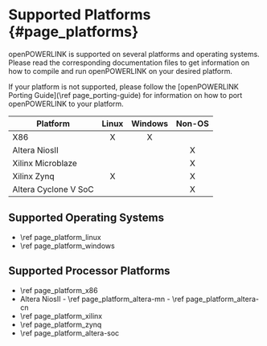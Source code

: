 Supported Platforms {#page_platforms}
===================

openPOWERLINK is supported on several platforms and operating systems. Please
read the corresponding documentation files to get information on how to compile
and run openPOWERLINK on your desired platform.

If your platform is not supported, please follow the
[openPOWERLINK Porting Guide](\ref page_porting-guide) for information on how
to port openPOWERLINK to your platform.

| Platform             | Linux         | Windows  | Non-OS  |
| -------------------- |:-------------:|:--------:|:-------:|
| X86                  | X             | X        |         |
| Altera NiosII        |               |          | X       |
| Xilinx Microblaze    |               |          | X       |
| Xilinx Zynq          | X             |          | X       |
| Altera Cyclone V SoC |               |          | X       |

## Supported Operating Systems
- \ref page_platform_linux
- \ref page_platform_windows

## Supported Processor Platforms
- \ref page_platform_x86
- Altera NiosII
        - \ref page_platform_altera-mn
        - \ref page_platform_altera-cn
- \ref page_platform_xilinx
- \ref page_platform_zynq
- \ref page_platform_altera-soc
